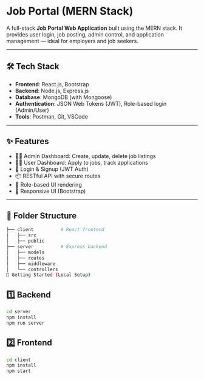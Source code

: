 # Job Portal (MERN Stack)

A full-stack **Job Portal Web Application** built using the MERN stack. It provides user login, job posting, admin control, and application management — ideal for employers and job seekers.

---

## 🛠️ Tech Stack

- **Frontend**: React.js, Bootstrap
- **Backend**: Node.js, Express.js
- **Database**: MongoDB (with Mongoose)
- **Authentication**: JSON Web Tokens (JWT), Role-based login (Admin/User)
- **Tools**: Postman, Git, VSCode

---

## ✨ Features

- 👩‍💼 Admin Dashboard: Create, update, delete job listings
- 👨‍🎓 User Dashboard: Apply to jobs, track applications
- 🔐 Login & Signup (JWT Auth)
- 📦 RESTful API with secure routes
- 🎯 Role-based UI rendering
- 📱 Responsive UI (Bootstrap)

---

## 📁 Folder Structure

```bash
├── client          # React frontend
│   ├── src
│   ├── public
├── server          # Express backend
│   ├── models
│   ├── routes
│   ├── middleware
│   └── controllers
🚀 Getting Started (Local Setup)

 ```
## 1️⃣ Backend
```bash
cd server
npm install
npm run server

 ```
## 2️⃣ Frontend
```bash
cd client
npm install
npm start

 ```

